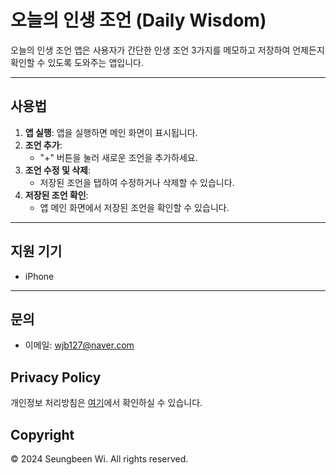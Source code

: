 # 오늘의 인생 조언 (Daily Wisdom)

오늘의 인생 조언 앱은 사용자가 간단한 인생 조언 3가지를 메모하고 저장하여 언제든지 확인할 수 있도록 도와주는 앱입니다.

---

## 사용법

1. **앱 실행**: 앱을 실행하면 메인 화면이 표시됩니다.
2. **조언 추가**:
   - "+" 버튼을 눌러 새로운 조언을 추가하세요.
3. **조언 수정 및 삭제**:
   - 저장된 조언을 탭하여 수정하거나 삭제할 수 있습니다.
4. **저장된 조언 확인**:
   - 앱 메인 화면에서 저장된 조언을 확인할 수 있습니다.

---

## 지원 기기
- iPhone

---

## 문의
- 이메일: wjb127@naver.com

## Privacy Policy

개인정보 처리방침은 [여기](https://github.com/[your-username]/[repository-name]/blob/main/docs/privacy-policy.md)에서 확인하실 수 있습니다.

## Copyright

© 2024 Seungbeen Wi. All rights reserved.

